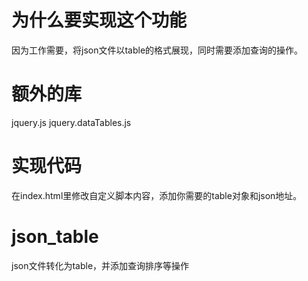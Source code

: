 为什么要实现这个功能
==========
因为工作需要，将json文件以table的格式展现，同时需要添加查询的操作。

额外的库
==========
jquery.js
jquery.dataTables.js

实现代码
=========
在index.html里修改自定义脚本内容，添加你需要的table对象和json地址。

json_table
==========

json文件转化为table，并添加查询排序等操作
